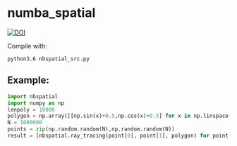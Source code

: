 # numba_spatial

[![DOI](https://zenodo.org/badge/121392336.svg)](https://zenodo.org/badge/latestdoi/121392336)

Compile with:

```
python3.6 nbspatial_src.py
```

## Example:

```python
import nbspatial
import numpy as np
lenpoly = 10000
polygon = np.array([[np.sin(x)+0.5,np.cos(x)+0.5] for x in np.linspace(0,2*np.pi,lenpoly)[:-1]])
N = 1000000
points = zip(np.random.random(N),np.random.random(N))
result = [nbspatial.ray_tracing(point[0], point[1], polygon) for point in points]
```
